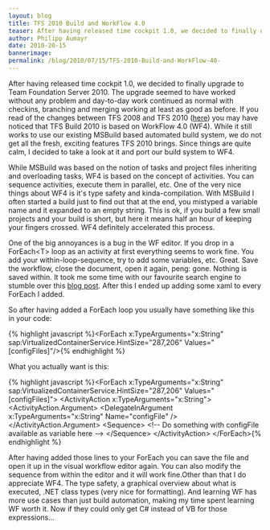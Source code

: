 ```yaml
---
layout: blog
title: TFS 2010 Build and WorkFlow 4.0 
teaser: After having released time cockpit 1.0, we decided to finally upgrade to Team Foundation Server 2010. The upgrade seemed to have worked without any problem and day-to-day work continued as normal with checkins, branching and merging working at least as good as before. If you read of the changes between TFS 2008 and TFS 2010 (here) you may have noticed that TFS Build 2010 is based on WorkFlow 4.0 (WF4).
author: Philipp Aumayr
date: 2010-20-15
bannerimage: 
permalink: /blog/2010/07/15/TFS-2010-Build-and-WorkFlow-40-
---
```


<p xmlns="http://www.w3.org/1999/xhtml">After having released time cockpit 1.0, we decided to finally upgrade to Team Foundation Server 2010. The upgrade seemed to have worked without any problem and day-to-day work continued as normal with checkins, branching and merging working at least as good as before. If you read of the changes between TFS 2008 and TFS 2010 (<a title="Video describing new features in TFS 2010" href="http://channel9.msdn.com/pdc2008/TL52/" target="_blank">here</a>) you may have noticed that TFS Build 2010 is based on WorkFlow 4.0 (WF4). While it still works to use our existing MSBuild based automated build system, we do not get all the fresh, exciting features TFS 2010 brings. Since things are quite calm, I decided to take a look at it and port our build system to WF4.</p><p xmlns="http://www.w3.org/1999/xhtml">While MSBuild was based on the notion of tasks and project files inheriting and overloading tasks, WF4 is based on the concept of activities. You can sequence activities, execute them in parallel, etc. One of the very nice things about WF4 is it's type safety and kinda-compilation. With MSBuild I often started a build just to find out that at the end, you mistyped a variable name and it expanded to an empty string. This is ok, if you build a few small projects and your build is short, but here it means half an hour of keeping your fingers crossed. WF4 definitely accelerated this process.</p><p xmlns="http://www.w3.org/1999/xhtml">One of the big annoyances is a bug in the WF editor. If you drop in a ForEach&lt;T&gt; loop as an activity at first everything seems to work fine. You add your within-loop-sequence, try to add some variables, etc. Great. Save the workflow, close the document, open it again, peng: gone. Nothing is saved within. It took me some time with our favourite search engine to stumble over this <a title="articledescribing the problem with the foreach" href="http://blogs.msdn.com/b/tilovell/archive/2009/12/29/the-trouble-with-system-activities-foreach-and-parallelforeach.aspx" target="_blank">blog post</a>. After this I ended up adding some xaml to every ForEach I added.</p><p xmlns="http://www.w3.org/1999/xhtml">So after having added a ForEach loop you usually have something like this in your code:</p>{% highlight javascript %}&lt;ForEach x:TypeArguments=&quot;x:String&quot; sap:VirtualizedContainerService.HintSize=&quot;287,206&quot; &#xA;         Values=&quot;[configFiles]&quot;/&gt;{% endhighlight %}<p xmlns="http://www.w3.org/1999/xhtml">What you actually want is this:</p>{% highlight javascript %}&lt;ForEach x:TypeArguments=&quot;x:String&quot; sap:VirtualizedContainerService.HintSize=&quot;287,206&quot; &#xA;         Values=&quot;[configFiles]&quot;&gt;&#xA;  &lt;ActivityAction x:TypeArguments=&quot;x:String&quot;&gt;&#xA;    &lt;ActivityAction.Argument&gt;&#xA;      &lt;DelegateInArgument x:TypeArguments=&quot;x:String&quot; Name=&quot;configFile&quot; /&gt;&#xA;    &lt;/ActivityAction.Argument&gt;&#xA;    &lt;Sequence&gt;&#xA;     &lt;!-- Do something with configFile available as variable here --&gt;&#xA;    &lt;/Sequence&gt;&#xA;  &lt;/ActivityAction&gt;&#xA;&lt;/ForEach&gt;{% endhighlight %}<p xmlns="http://www.w3.org/1999/xhtml">After having added those lines to your ForEach you can save the file and open it up in the visual workflow editor again. You can also modify the sequence from within the editor and it will work fine.Other than that I do appreciate WF4. The type safety, a graphical overview about what is executed, .NET class types (very nice for formatting). And learning WF has more use cases than just build automation, making my time spent learning WF worth it. Now if they could only get C# instead of VB for those expressions...</p>